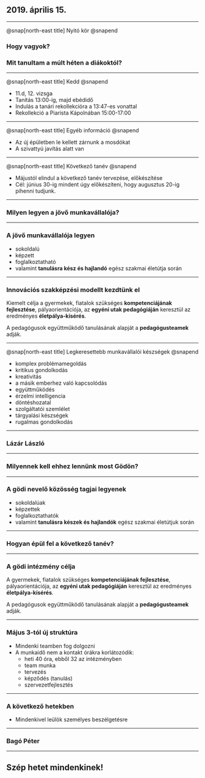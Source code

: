 ## 2019. április 15.

---

@snap[north-east title]
Nyitó kör
@snapend

### Hogy vagyok?
### Mit tanultam a múlt héten a diákoktól?

---

@snap[north-east title]
Kedd
@snapend

* 11.d, 12. vizsga
* Tanítás 13:00-ig, majd ebédidő
* Indulás a tanári rekollekcióra a 13:47-es vonattal
* Rekollekció a Piarista Kápolnában 15:00-17:00

---

@snap[north-east title]
Egyéb információ
@snapend

* Az új épületben le kellett zárnunk a mosdókat
* A szivattyú javítás alatt van

---

@snap[north-east title]
Következő tanév
@snapend

* Májustól elindul a következő tanév tervezése, előkészítése
* Cél: június 30-ig mindent úgy előkészíteni, hogy augusztus 20-ig pihenni tudjunk.

---

### Milyen legyen a jövő munkavállalója?

---

### A jövő munkavállalója legyen

* sokoldalú
* képzett
* foglalkoztatható
* valamint **tanulásra kész és hajlandó** egész szakmai életútja során

---

### Innovációs szakképzési modellt kezdtünk el

Kiemelt célja a gyermekek, fiatalok szükséges **kompetenciájának fejlesztése**, pályaorientációja, az **egyéni utak pedagógiáján** keresztül az eredményes **életpálya-kísérés**.

A pedagógusok együttműködő tanulásának alapját a **pedagógusteamek** adják.

---

@snap[north-east title]
Legkeresettebb munkavállalói készségek
@snapend

* komplex problémamegoldás
* kritikus gondolkodás
* kreativitás
* a másik emberhez való kapcsolódás
* együttműködés
* érzelmi intelligencia
* döntéshozatal
* szolgáltatói szemlélet
* tárgyalási készségek
* rugalmas gondolkodás

---

### Lázár László

---

### Milyennek kell ehhez lennünk most Gödön?

---

### A gödi nevelő közösség tagjai legyenek

* sokoldalúak
* képzettek
* foglalkoztathatók
* valamint **tanulásra készek és hajlandók** egész szakmai életútjuk során

---

### Hogyan épül fel a következő tanév?

---

### A gödi intézmény célja

A gyermekek, fiatalok szükséges **kompetenciájának fejlesztése**, pályaorientációja, az **egyéni utak pedagógiáján** keresztül az eredményes **életpálya-kísérés**.

A pedagógusok együttműködő tanulásának alapját a **pedagógusteamek** adják.

---

### Május 3-tól új struktúra

* Mindenki teamben fog dolgozni
* A munkaidő nem a kontakt órákra korlátozódik:
  * heti 40 óra, ebből 32 az intézményben
  * team munka
  * tervezés
  * képződés (tanulás)
  * szervezetfejlesztés

---

### A következő hetekben

* Mindenkivel leülök személyes beszélgetésre

---

### Bagó Péter


---

## Szép hetet mindenkinek!

